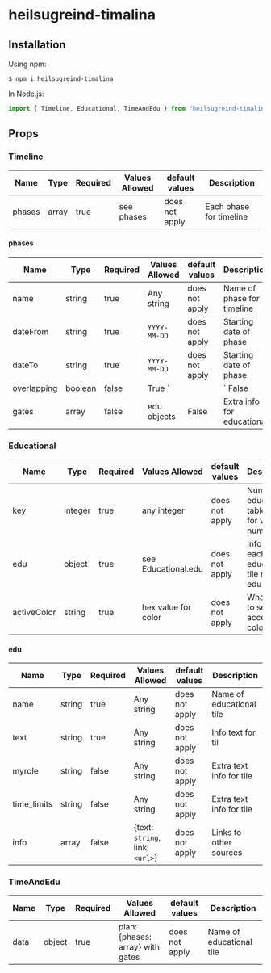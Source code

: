 # heilsugreind-timalina
## Installation

Using npm:

```shell
$ npm i heilsugreind-timalina
```

In Node.js:

```js
import { Timeline, Educational, TimeAndEdu } from "heilsugreind-timalina";
```

## Props


### Timeline
| Name        | Type    | Required | Values Allowed                    | default values | Description                                                                      |
| ----------- | ------- | -------- | --------------------------------- | -------------- | -------------------------------------------------------------------------------- |
| phases      | array   | true     | see phases                        | does not apply | Each phase for timeline                                                          |
#### phases
| Name        | Type    | Required | Values Allowed                    | default values | Description                                                                      |
| ----------- | ------- | -------- | --------------------------------- | -------------- | -------------------------------------------------------------------------------- |
| name        | string  | true     | Any string                        | does not apply | Name of phase for timeline                                                       |
| dateFrom    | string  | true     | `YYYY-MM-DD`                      | does not apply | Starting date of phase                                                           |
| dateTo      | string  | true     | `YYYY-MM-DD`                      | does not apply | Starting date of phase                                                           |
| overlapping | boolean | false    | True `||` False                   | False          | True on any phase that overlaps other phase                                      |
| gates       | array   | false    | edu objects                       | False          | Extra info for educational                                                       |


### Educational
| Name        | Type    | Required | Values Allowed                    | default values | Description                                                                      |
| ----------- | ------- | -------- | --------------------------------- | -------------- | -------------------------------------------------------------------------------- |
| key         | integer | true     | any integer                       | does not apply | Number of educational table, only for visual numbering                           |
| edu         | object  | true     | see Educational.edu               | does not apply | Info for each educational tile needs edu object                                  |
| activeColor | string  | true     | hex value for color               | does not apply | What color to set as accent color                                                |


#### edu
| Name        | Type    | Required | Values Allowed                    | default values | Description                                                                      |
| ----------- | ------- | -------- | --------------------------------- | -------------- | -------------------------------------------------------------------------------- |
| name        | string  | true     | Any string                        | does not apply | Name of educational tile                                                         |
| text        | string  | true     | Any string                        | does not apply | Info text for til                                                                |
| myrole      | string  | false    | Any string                        | does not apply | Extra text info for tile                                                         |
| time_limits | string  | false    | Any string                        | does not apply | Extra text info for tile                                                         |
| info        | array   | false    | {text: `string`, link: `<url>`}   | does not apply | Links to other sources                                                           |

### TimeAndEdu
| Name        | Type    | Required | Values Allowed                    | default values | Description                                                                      |
| ----------- | ------- | -------- | --------------------------------- | -------------- | -------------------------------------------------------------------------------- |
| data        | object  | true     | plan: {phases: array} with gates  | does not apply | Name of educational tile                                                         |